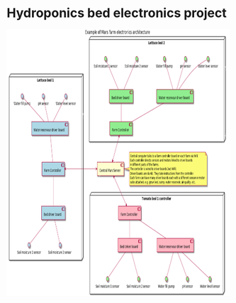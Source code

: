 # Hydroponics bed electronics project
<img src="https://github.com/chrisverwey/hydrobed/blob/main/docs/architecture.png" width="800" height="600">
